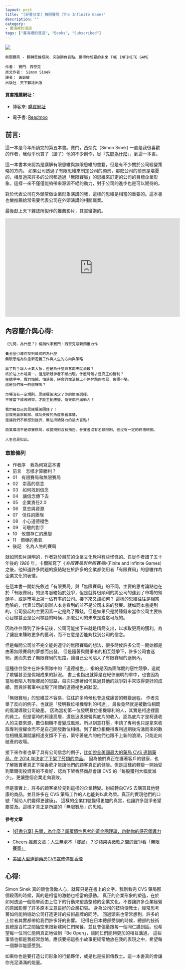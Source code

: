 ```yaml
---
layout: post
title: "[好書分享] 無限賽局（The Infinite Game)"
description: ""
category: 
- 書海裡的漫遊
tags: ["書海裡的漫遊", "Books", "Subscribed"]
---
```


<div><a href="http://moo.im/a/2wDJTX" title="無限賽局"><img src="https://cdn.readmoo.com/cover/d7/deiaj6l_210x315.jpg?v=0"></a></div>



```
無限賽局 - 翻轉思維框架，突破勝負盲點，贏得你想要的未來 THE INFINITE GAME

作者： 賽門．西奈克  
原文作者： Simon Sinek  
譯者： 黃庭敏  
出版社：天下雜誌出版 
```

#### 買書推薦網址：

- 博客來: [購買網址](https://www.books.com.tw/exep/assp.php/kkdailin/products/0010879567?sloc=main&utm_source=kkdailin&utm_medium=ap-books&utm_content=recommend&utm_campaign=ap-202104)

- 電子書: [Readmoo](http://moo.im/a/2wDJTX)

## 前言:

這一本是今年所讀完的第五本書。賽門，西奈克（Simon Sinek) 一直是我很喜歡的作者，我似乎也買了（讀了）他的不少創作，從『[先問為什麼](http://www.evanlin.com/reading-why-first/)」，到這一本書。

這一本書本來認為是講解有限思維與無限思維的書籍，但是有不少關於公司經營策略的方向。 如果公司透過了有限思維來制定公司的願景，那麼公司的前景是堪憂的，相反過來許多的公司都透過「無限賽局」的思維來訂定的公司的目標企業形象。這樣一來不僅僅能夠帶來源源不絕的動力，對于公司的進步也是可以期待的。

對於代表公司在外頭常做企業形象演講的我，這樣的思維是相當的重要的。這本書也蠻推薦給常需要代表公司在外頭演講的相關職業。

最後獻上天下雜誌所製作的推薦影片，其實蠻讚的。

<iframe width="560" height="315" src="https://www.youtube.com/embed/EX4tYHR06Ho" title="YouTube video player" frameborder="0" allow="accelerometer; autoplay; clipboard-write; encrypted-media; gyroscope; picture-in-picture" allowfullscreen></iframe>




## 內容簡介與心得:

```
《先問，為什麼？》暢銷作家賽門‧西奈克最新顛覆力作

黃金圈引導你找到最初的為什麼
無限思維為你重新定義工作與人生的方向與策略

贏了對手讓人士氣大振，但是為什麼興奮兩天就消散？
終於站上市場第一，但是新競爭者不斷出現，什麼時候才是真正的勝利？
在競爭中，我們怕輸、怕落後，拼命的像滾輪上不停奔跑的老鼠，疲憊不堪。
這是我們唯一的選擇嗎？

市場沒有一定規則，思維框架決定了你的策略選擇。
不被當下成敗綁架，才能主動應變，每天都充滿動力！

我們被自己的思維框架困住了！
習慣用贏家輸家、成功失敗的角度來看事情，
是讓我們不斷感到挫折、無法持續努力的最大盲點！

商業環境不是球賽棋局，改變規則沒有預告、參賽者沒有名額限制，也沒有一定的終場時間。

人生也是如此。
```

### 章節條列

- 作者序　我為何寫這本書
- 前言　怎樣才算勝利？
- 01　有限賽局和無限賽局
- 02　崇高的信念
- 03　如何找到信念
- 04　讓信念傳下去
- 05　企業責任2.0
- 06　意志與資源
- 07　信任的團隊
- 08　小心道德褪色
- 09　可敬的對手
- 10　攸關存亡的應變
- 11　領導的勇氣
- 後記　名為人生的賽局

就如同影片說明的，作者對於目前的企業文化覺得有些怪怪的。自從作者讀了五十年後的 *1986* 年，卡爾斯寫了《*有限賽局與無限賽局*》（Finite and Infinite Games)  之後，他知道許多問題的癥結點在於許多的企業都使用者「有限賽局」的思維作為企業文化的表徵。

在這本書一開始先敘述「有限賽局」與「無限賽局」的不同，主要的思考論點也在於「有限賽局」的思考脈絡始於競爭，但是就算很順利的將公司的達到了市場的領頭羊，或是市場上第一佔有率的公司。接下來又該如何？ 這樣的思維往往是相當危險的，代表公司的創辦人本身看到的並不是公司未來的發展。就如同本書提到的，公司發起的主要因素一定是為了賺錢，但是如果只是將賺錢來當作公司主要核心目標甚至是公司標語的時候，那麼公司的未來是岌岌可危的。

因為往往賺到了許多前後，公司可能接下來就是精簡支出，以求取更高的獲利。為了讓股東賺取更多的獲利，而不在意是否能夠找到公司的信念。 

但是每間公司並不完全能夠遵守的無限賽局的想法，很多時候許多公司一開始都是由著無限賽局的夢想而出發。 但是隨著與競爭者的相互競爭下，許多公司會迷惘，進而失去了無限賽局的思路，讓自己公司陷入了有限賽局的迷惘內。

這種往往發生在許多團隊中的「道德褪色」，指的是因為團隊間的惡性競爭，造就了欺騙甚至是假報成果的狀況。 書上也指出就算是在紀律嚴明的軍中，也會因為當局者陷入有限賽局的思路，每次只想著如何贏過其他的競爭對手來取得更好的成績，而與許著軍中出現了所謂的道德褪色的狀況。

「無限賽局」的思維並不容易，往往許多時候也會造成痛苦的轉變過程。 作者先舉了反向的例子，也就是「發明數位相機專利的柯達」，最後竟然就是被數位相既的風潮導致公司破產。 因為當初第一位發明數位相機專利的人，其實是柯達裡面的員工。但是當時的柯達高層，還是汲汲營營與底片的收入，認為底片才是柯達收入的主要來源，數位相機不會變成風潮。所以刻意打壓，申請了專利也只是拿來收取專利授權金而不是自己開發數位相機。到了數位相機得專利過期後洶湧而來的數位相機風潮就讓柯達支撐不下去，緊守著底片的他們也跟不上新的浪潮，只能走向破產的收場。

接下來作者也舉了具有公司信念的例子，[比如說全美國最大的藥局 CVS 連鎖藥局，在 2014 年決定了下架了菸類的商品](https://www.epochtimes.com/b5/14/9/4/n4240288.htm)。 因為他們真正在護著客戶的健康，也了解販賣著真正下架香菸才能讓他們的顧客真正的健康。但是這樣的轉變一開始受到華爾街投資客的不看好，認為下架香菸商品會讓 CVS 的「每股獲利大幅度減少」，更讓整個企業走向衰敗。

但是事實上，許多的顧客樂於見到這樣的企業轉變。紛紛轉向CVS 去購買其他健康的商品。並且許多在 CVS 藥局工作的人也能夠以此為榮。真正的實現他們的口號「幫助人們變得更健康」。  這樣的企業口號變得更加的真實，也讓許多競爭者望塵莫及。這樣才真正是所謂的「無限賽局」的思維。



#### 參考文章

- [[好書分享\] 先問，為什麼？顛覆慣性思考的黃金圈理論，啟動你的感召領導力](http://www.evanlin.com/reading-why-first/)

- [Cheers 推薦文章：人生無處不「賽局」？從蘋果與微軟之間的戰爭看「無限賽局」](https://www.cheers.com.tw/article/article.action?id=5098580)

-  [美國大型連鎖藥房CVS宣佈停售香煙](https://www.epochtimes.com/b5/14/9/4/n4240288.htm)



## 心得:

Simon Sinek 真的很會激勵人心，就算只是在書上的文字。我剛看完 CVS 藥局那個段落的時候，真的是相當的激動也相當的感動。 真正的企業形象的塑造，在於如何透過一個簡單而由上往下的行動來塑造整體的企業文化。不要讓許多企業經營的原因影響了許多原本立意良好的企業初衷。 身為公司的技術傳教士，經常思考著如何能夠協助公司打造更好的技術品牌的同時。 回過頭來也常常想到，許多的上位者其實都帶給我們許多好的影響。 記得在日本總部受訓的時候，總部的技術長總是百忙之間抽空來跟新建同仁們聚餐，並且會儘量跟每一個同仁講到話。也希望每一位同仁能夠真正地做到「Be Open」，讓同仁們能夠更加的相互溝通。 這些事情也都是我經常忽略，應該要把這些小故事更經常地放在我的表現之中，希望每一個夥伴能感受到。 

如果你也是要打造公司形象的行銷夥伴，或是也是技術傳教士。這一本書真的會讓你充足滿滿的能量。